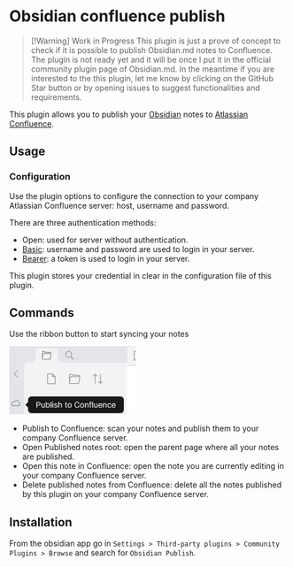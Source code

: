 # Obsidian confluence publish

> [!Warning] Work in Progress
> This plugin is just a prove of concept to check if it is possible to publish Obsidian.md notes to Confluence.
> The plugin is not ready yet and it will be once I put it in the official community plugin page of Obsidian.md.
> In the meantime if you are interested to the this plugin, let me know by clicking on the GitHub Star button or by opening issues to suggest functionalities and requirements.

This plugin allows you to publish your [Obsidian](https://obsidian.md/) notes to [Atlassian Confluence](https://www.atlassian.com/software/confluence).

## Usage

### Configuration

Use the plugin options to configure the connection to your company Atlassian Confluence server: host, username and password.

There are three authentication methods:

- Open: used for server without authentication.
- [Basic](https://datatracker.ietf.org/doc/html/rfc7617): username and password are used to login in your server.
- [Bearer](https://datatracker.ietf.org/doc/html/rfc6750): a token is used to login in your server.

This plugin stores your credential in clear in the configuration file of this plugin.


## Commands

Use the ribbon button to start syncing your notes

![ribbon](./doc/ribbon.png)

- Publish to Confluence: scan your notes and publish them to your company Confluence server.
- Open Published notes root: open the parent page where all your notes are published.
- Open this note in Confluence: open the note you are currently editing in your company Confluence server.
- Delete published notes from Confluence: delete all the notes published by this plugin on your company Confluence server.


## Installation
From the obsidian app go in `Settings > Third-party plugins > Community Plugins > Browse` and search for `Obsidian Publish`.
